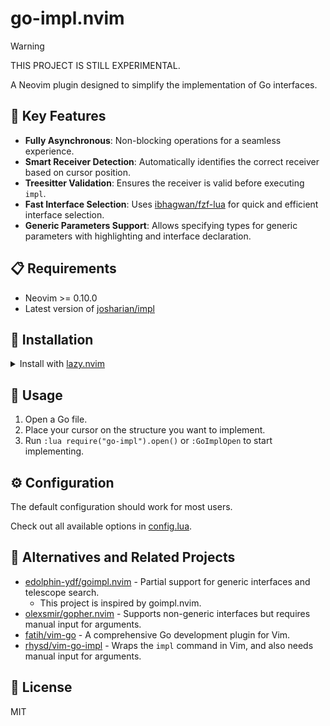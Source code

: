 # go-impl.nvim

<!-- markdownlint-disable no-inline-html -->

> [!WARNING]
> THIS PROJECT IS STILL EXPERIMENTAL.

A Neovim plugin designed to simplify the implementation of Go interfaces.

## 🌟 Key Features

- **Fully Asynchronous**:
  Non-blocking operations for a seamless experience.
- **Smart Receiver Detection**:
  Automatically identifies the correct receiver based on cursor position.
- **Treesitter Validation**:
  Ensures the receiver is valid before executing `impl`.
- **Fast Interface Selection**:
  Uses [ibhagwan/fzf-lua](https://github.com/ibhagwan/fzf-lua) for quick and
  efficient interface selection.
- **Generic Parameters Support**:
  Allows specifying types for generic parameters with highlighting and interface
  declaration.

## 📋 Requirements

- Neovim >= 0.10.0
- Latest version of [josharian/impl](https://github.com/josharian/impl)

## 🚚 Installation

<details>
<summary>Install with <a href="https://github.com/folke/lazy.nvim">lazy.nvim</a></summary>

```lua
{
  "fang2hou/go-impl.nvim",
  ft = "go",
  dependencies = {
    "MunifTanjim/nui.nvim",
    "ibhagwan/fzf-lua",
    "nvim-lua/plenary.nvim",
  },
  opts = {},
  keys = {
    {
      "<leader>Gi",
      function()
        require("go-impl").open()
      end,
      mode = { "n" },
      desc = "Go Impl",
    },
  },
}
```

</details>

## 🚀 Usage

1. Open a Go file.
2. Place your cursor on the structure you want to implement.
3. Run `:lua require("go-impl").open()` or `:GoImplOpen` to start implementing.

## ⚙️ Configuration

The default configuration should work for most users.

Check out all available options in [config.lua](lua/go-impl/config.lua).

## 🔄 Alternatives and Related Projects

- [edolphin-ydf/goimpl.nvim](https://github.com/edolphin-ydf/goimpl.nvim) -
  Partial support for generic interfaces and telescope search.
  - This project is inspired by goimpl.nvim.
- [olexsmir/gopher.nvim](https://github.com/olexsmir/gopher.nvim) -
  Supports non-generic interfaces but requires manual input for arguments.
- [fatih/vim-go](https://github.com/fatih/vim-go) -
  A comprehensive Go development plugin for Vim.
- [rhysd/vim-go-impl](https://github.com/rhysd/vim-go-impl) -
  Wraps the `impl` command in Vim, and also needs manual input for arguments.

## 🪪 License

MIT
